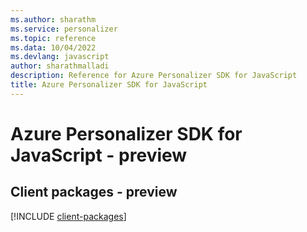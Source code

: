 ```yaml
---
ms.author: sharathm
ms.service: personalizer
ms.topic: reference
ms.data: 10/04/2022
ms.devlang: javascript
author: sharathmalladi
description: Reference for Azure Personalizer SDK for JavaScript
title: Azure Personalizer SDK for JavaScript
---
```

# Azure Personalizer SDK for JavaScript - preview

## Client packages - preview
[!INCLUDE [client-packages](personalizer-client-index.md)]